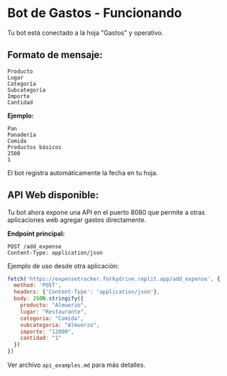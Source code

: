 # Bot de Gastos - Funcionando

Tu bot está conectado a la hoja "Gastos" y operativo.

## Formato de mensaje:
```
Producto
Lugar  
Categoría
Subcategoría
Importe
Cantidad
```

**Ejemplo:**
```
Pan
Panadería
Comida
Productos básicos
2500
1
```

El bot registra automáticamente la fecha en tu hoja.

## API Web disponible:
Tu bot ahora expone una API en el puerto 8080 que permite a otras aplicaciones web agregar gastos directamente.

**Endpoint principal:**
```
POST /add_expense
Content-Type: application/json
```

Ejemplo de uso desde otra aplicación:
```javascript
fetch('https://expensetracker.forkydrive.replit.app/add_expense', {
  method: 'POST',
  headers: {'Content-Type': 'application/json'},
  body: JSON.stringify({
    producto: "Almuerzo",
    lugar: "Restaurante", 
    categoria: "Comida",
    subcategoria: "Almuerzo",
    importe: "12000",
    cantidad: "1"
  })
})
```

Ver archivo `api_examples.md` para más detalles.